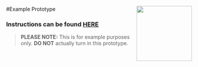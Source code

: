 #Example Prototype <img align="right" src="https://github.com/Learning-Fuze/prototypes_C12.17/blob/assets/assets/images/logos/LF_LOGO.png?raw=true" width="150">

### Instructions can be found <a href="http://learning-fuze.github.io/prototypes_C12.17/#/Example-1" target="_blank">HERE</a>

> **PLEASE NOTE:** This is for example purposes only. **DO NOT** actually turn in this prototype.